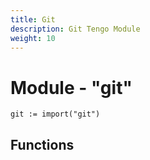 ```yaml
---
title: Git
description: Git Tengo Module
weight: 10
---
```

# Module - "git"

```golang
git := import("git")
```

## Functions
